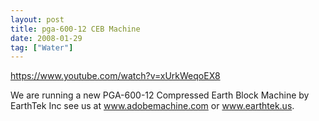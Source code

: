 ```yaml
---
layout: post
title: pga-600-12 CEB Machine
date: 2008-01-29
tag: ["Water"]
---
```


https://www.youtube.com/watch?v=xUrkWeqoEX8  

We are running a new PGA-600-12 Compressed Earth Block Machine by EarthTek Inc see us at www.adobemachine.com or www.earthtek.us.